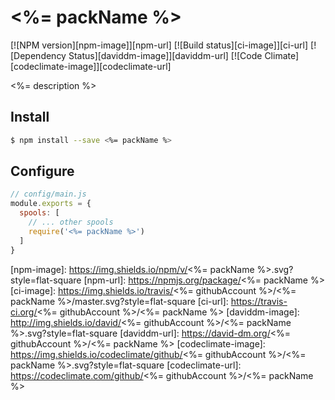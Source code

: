 # <%= packName %>

[![NPM version][npm-image]][npm-url]
[![Build status][ci-image]][ci-url]
[![Dependency Status][daviddm-image]][daviddm-url]
[![Code Climate][codeclimate-image]][codeclimate-url]

<%= description %>

## Install

```sh
$ npm install --save <%= packName %>
```

## Configure

```js
// config/main.js
module.exports = {
  spools: [
    // ... other spools
    require('<%= packName %>')
  ]
}
```

[npm-image]: https://img.shields.io/npm/v/<%= packName %>.svg?style=flat-square
[npm-url]: https://npmjs.org/package/<%= packName %>
[ci-image]: https://img.shields.io/travis/<%= githubAccount %>/<%= packName %>/master.svg?style=flat-square
[ci-url]: https://travis-ci.org/<%= githubAccount %>/<%= packName %>
[daviddm-image]: http://img.shields.io/david/<%= githubAccount %>/<%= packName %>.svg?style=flat-square
[daviddm-url]: https://david-dm.org/<%= githubAccount %>/<%= packName %>
[codeclimate-image]: https://img.shields.io/codeclimate/github/<%= githubAccount %>/<%= packName %>.svg?style=flat-square
[codeclimate-url]: https://codeclimate.com/github/<%= githubAccount %>/<%= packName %>

